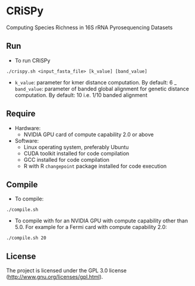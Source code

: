 # CRiSPy
Computing Species Richness in 16S rRNA Pyrosequencing Datasets

## Run
- To run CRiSPy 
```
./crispy.sh <input_fasta_file> [k_value] [band_value]
```
- `k_value`: parameter for kmer distance computation. By default: 6
_ `band_value`: parameter of banded global alignment for genetic distance computation. By default: 10 i.e. 1/10 banded alignment


## Require

- Hardware: 
	+ NVIDIA GPU card of compute capability 2.0 or above
- Software:
	+ Linux operating system, preferably Ubuntu
	+ CUDA toolkit installed for code compilation
	+ GCC installed for code compilation
	+ R with R `changepoint` package installed for code execution

## Compile

- To compile:
```
./compile.sh
```

- To compile with for an NVIDIA GPU with compute capability other than 5.0. For example for a Fermi card with compute capability 2.0:
```
./compile.sh 20
```

## License

The project is licensed under the GPL 3.0 license (http://www.gnu.org/licenses/gpl.html).
